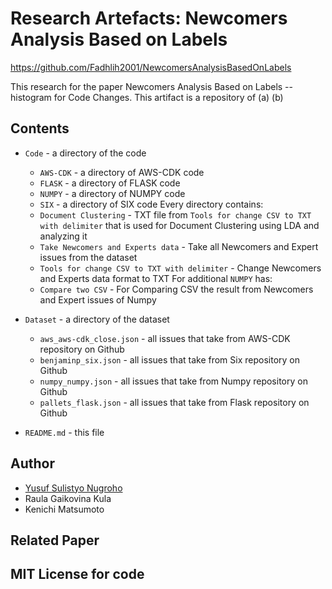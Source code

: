 # Research Artefacts: Newcomers Analysis Based on Labels

https://github.com/Fadhlih2001/NewcomersAnalysisBasedOnLabels

This research for the paper Newcomers Analysis Based on Labels --histogram for Code Changes. This artifact is a repository of (a)  (b) 

## Contents

* `Code` - a directory of the code
  *  `AWS-CDK` - a directory of AWS-CDK code
  *  `FLASK` - a directory of FLASK code
  *  `NUMPY` - a directory of NUMPY code
  *  `SIX` - a directory of SIX code
Every directory contains:
    *   `Document Clustering` - TXT file from `Tools for change CSV to TXT with delimiter` that is used for Document Clustering using LDA and analyzing it
    *   `Take Newcomers and Experts data` - Take all Newcomers and Expert issues from the dataset
    *   `Tools for change CSV to TXT with delimiter` - Change Newcomers and Experts data format to TXT
For additional `NUMPY` has:
    * `Compare two CSV` - For Comparing CSV the result from Newcomers and Expert issues of Numpy

* `Dataset` - a directory of the dataset
  * `aws_aws-cdk_close.json` - all issues that take from AWS-CDK repository on Github 
  * `benjaminp_six.json` - all issues that take from Six repository on Github 
  * `numpy_numpy.json` - all issues that take from Numpy repository on Github 
  * `pallets_flask.json` - all issues that take from Flask repository on Github 
    
* `README.md` - this file 

## Author
* [Yusuf Sulistyo Nugroho](https://yusufsn.github.io/)
* Raula Gaikovina Kula
* Kenichi Matsumoto

## Related Paper

## MIT License for code



